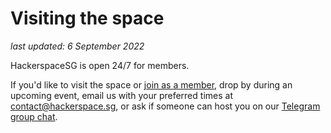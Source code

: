 # Visiting the space

_last updated: 6 September 2022_

HackerspaceSG is open 24/7 for members. 

If you'd like to visit the space or [join as a member](/membership), drop by during an upcoming event, email us with your preferred times at contact@hackerspace.sg, or ask if someone can host you on our [Telegram group chat](https://t.me/HackerspaceSG).
